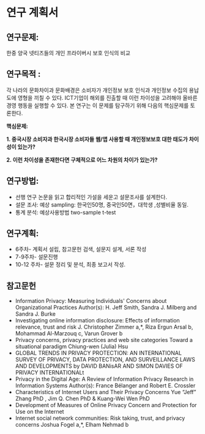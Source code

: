 # 연구 계획서
## 연구문제:
한중 양국 넷티즈들의 개인 프라이버시 보호 인식의 비교

## 연구목적 :
  각 나라의 문화차이과 문화배경은 소비자가 개인정보 보호 인식과 개인정보 수집의 용납도에 영형을 끼칠 수 있다. ICT기업이 해외를 진출할 때 이런 차이성을 고려해야 올바른 경영 행동을 실행할 수 있다. 본 연구는 이 문제를 탐구하기 위해 다음의 핵심문제를 토론한다.

**핵심문제:**

**1.	 중국시장 소비자과 한국시장 소비자들 웹/앱 사용할 때 개인정보보호 대한 태도가 차이성이 있는가?**

**2.	이런 차이성을 존재한다면 구체적으로 어느 차원의 차이가 있는가?**

## 연구방법:
- 선행 연구 논문을 읽고 합리적인 가설을 세운고 설문조사를 설계한다.
- 설문 조사: 예상 sampling: 한국인50명, 중국인50면，대학생 ,성별비율 동일.
- 통계 분석: 예상사용방법 two-sample t-test

## 연구계획:
- 6주차- 계획서 설립, 참고문헌 검색, 설문지 설계, 서론 작성
- 7-9주차- 설문진행
- 10-12 주차- 설문 정리 및 분석, 최종 보고서 작성.

## 참고문헌
- Information Privacy: Measuring Individuals' Concerns about Organizational Practices Author(s): H. Jeff Smith, Sandra J. Milberg and Sandra J. Burke
- Investigating online information disclosure: Effects of information relevance, trust and risk
J. Christopher Zimmer a,*, Riza Ergun Arsal b, Mohammad Al-Marzouq c, Varun Grover b
- Privacy concerns, privacy
practices and web site categories
Toward a situational paradigm
Chiung-wen (Julia) Hsu
- GLOBAL TRENDS IN PRIVACY PROTECTION: AN INTERNATIONAL SURVEY OF PRIVACY, DATA PROTECTION, AND SURVEILLANCE LAWS AND DEVELOPMENTS
by DAVID BANisAR AND SIMON DAVIES OF PRIVACY INTERNATIONALt
- Privacy in the Digital Age: A Review of Information Privacy Research in Information
Systems
Author(s): France Bélanger and Robert E. Crossler
- Characteristics of Internet Users and Their Privacy Concerns
Yue “Jeff” Zhang PhD , Jim Q. Chen PhD & Kuang-Wei Wen PhD
- Development of Measures of Online Privacy Concern and Protection for Use on the Internet
- Internet social network communities: Risk taking, trust, and privacy concerns Joshua Fogel a,*, Elham Nehmad b

